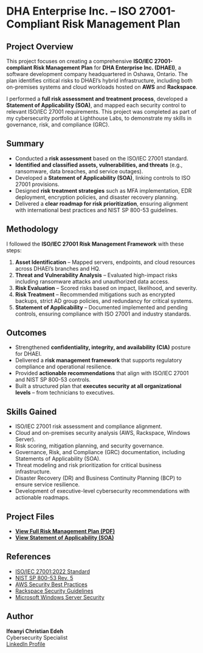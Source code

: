 # DHA Enterprise Inc. – ISO 27001-Compliant Risk Management Plan

##  Project Overview
This project focuses on creating a comprehensive **ISO/IEC 27001-compliant Risk Management Plan** for **DHA Enterprise Inc. (DHAEI)**, a software development company headquartered in Oshawa, Ontario. The plan identifies critical risks to DHAEI’s hybrid infrastructure, including both on-premises systems and cloud workloads hosted on **AWS** and **Rackspace**.

I performed a **full risk assessment and treatment process**, developed a **Statement of Applicability (SOA)**, and mapped each security control to relevant ISO/IEC 27001 requirements. This project was completed as part of my cybersecurity portfolio at Lighthouse Labs, to demonstrate my skills in governance, risk, and compliance (GRC).



##  Summary 
- Conducted a **risk assessment** based on the ISO/IEC 27001 standard.
- **Identified and classified assets, vulnerabilities, and threats** (e.g., ransomware, data breaches, and service outages).
- Developed a **Statement of Applicability (SOA)**, linking controls to ISO 27001 provisions.
- Designed **risk treatment strategies** such as MFA implementation, EDR deployment, encryption policies, and disaster recovery planning.
- Delivered a **clear roadmap for risk prioritization**, ensuring alignment with international best practices and NIST SP 800-53 guidelines.



##  Methodology
I followed the **ISO/IEC 27001 Risk Management Framework** with these steps:
1. **Asset Identification** – Mapped servers, endpoints, and cloud resources across DHAEI’s branches and HQ.
2. **Threat and Vulnerability Analysis** – Evaluated high-impact risks including ransomware attacks and unauthorized data access.
3. **Risk Evaluation** – Scored risks based on impact, likelihood, and severity.
4. **Risk Treatment** – Recommended mitigations such as encrypted backups, strict AD group policies, and redundancy for critical systems.
5. **Statement of Applicability** – Documented implemented and pending controls, ensuring compliance with ISO 27001 and industry standards.



##  Outcomes
- Strengthened **confidentiality, integrity, and availability (CIA)** posture for DHAEI.
- Delivered a **risk management framework** that supports regulatory compliance and operational resilience.
- Provided **actionable recommendations** that align with ISO/IEC 27001 and NIST SP 800-53 controls.
- Built a structured plan that **executes security at all organizational levels** – from technicians to executives.



##  Skills Gained
- ISO/IEC 27001 risk assessment and compliance alignment.  
- Cloud and on-premises security analysis (AWS, Rackspace, Windows Server).  
- Risk scoring, mitigation planning, and security governance.  
- Governance, Risk, and Compliance (GRC) documentation, including Statements of Applicability (SOA).  
- Threat modeling and risk prioritization for critical business infrastructure.  
- Disaster Recovery (DR) and Business Continuity Planning (BCP) to ensure service resilience.  
- Development of executive-level cybersecurity recommendations with actionable roadmaps.  



##  Project Files
- **[View Full Risk Management Plan (PDF)](docs/DHA_Enterprise_Inc_ISO_27001_Compliant_Risk_Management_Plan.pdf)**  
- **[View Statement of Applicability (SOA)](docs/Statement_of_Applicability_(SOA)_for_DHA_Enterprise_Inc_(DHAEI)_Sheet2.pdf)**  


##  References
- [ISO/IEC 27001:2022 Standard](https://www.iso.org/standard/27001)
- [NIST SP 800-53 Rev. 5](https://csrc.nist.gov/publications/detail/sp/800-53/rev-5/final)
- [AWS Security Best Practices](https://aws.amazon.com/security/)
- [Rackspace Security Guidelines](https://docs.rackspace.com/)
- [Microsoft Windows Server Security](https://learn.microsoft.com/en-us/windows-server/)


##  Author
**Ifeanyi Christian Edeh**  
Cybersecurity Specialist  
[LinkedIn Profile](https://www.linkedin.com/in/ifeanyiedeh)

